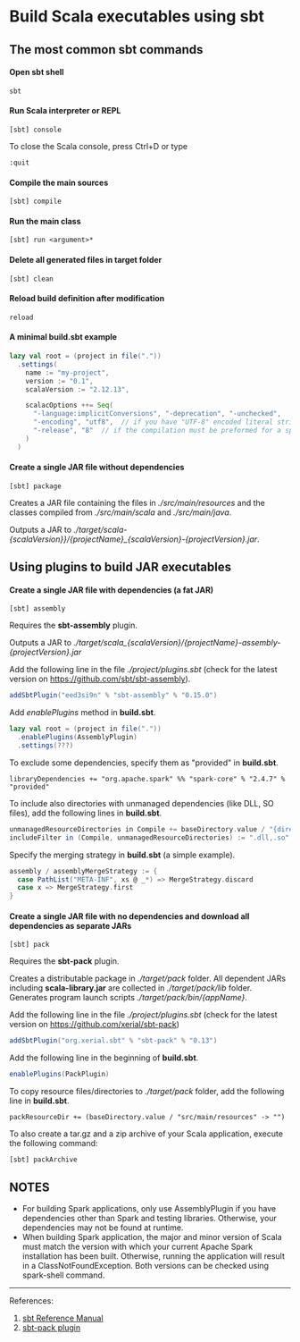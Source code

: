 Build Scala executables using sbt
=================================

The most common sbt commands
----------------------------

#### Open sbt shell
```shell
sbt
```

#### Run Scala interpreter or REPL
```shell
[sbt] console
```
To close the Scala console, press Ctrl+D or type
```shell
:quit
```

#### Compile the main sources
```shell
[sbt] compile
```


#### Run the main class
```shell
[sbt] run <argument>*
```

#### Delete all generated files in target folder
```shell
[sbt] clean
```


#### Reload build definition after modification
```shell
reload
```


#### A minimal build.sbt example
```sbt
lazy val root = (project in file("."))
  .settings(
    name := "my-project",
    version := "0.1",
    scalaVersion := "2.12.13",

    scalacOptions ++= Seq(
      "-language:implicitConversions", "-deprecation", "-unchecked",
      "-encoding", "utf8",  // if you have "UTF-8" encoded literal strings in your source code
      "-release", "8"  // if the compilation must be preformed for a specific Java version which differs from the current one
    )
  )
```

#### Create a single JAR file without dependencies
```shell
[sbt] package
```
Creates a JAR file containing the files in _./src/main/resources_ and the classes compiled from _./src/main/scala_ and _./src/main/java_.

Outputs a JAR to *./target/scala-{scalaVersion}}/{projectName}_{scalaVersion}-{projectVersion}.jar*.

Using plugins to build JAR executables
--------------------------------------
#### Create a single JAR file with dependencies (a fat JAR)
```shell
[sbt] assembly
```
Requires the __sbt-assembly__ plugin.

Outputs a JAR to *./target/scala_{scalaVersion}/{projectName}-assembly-{projectVersion}.jar*

Add the following line in the file _./project/plugins.sbt_ (check for the latest version on https://github.com/sbt/sbt-assembly).
```sbt
addSbtPlugin("eed3si9n" % "sbt-assembly" % "0.15.0")
```

Add _enablePlugins_ method in __build.sbt__.
```sbt
lazy val root = (project in file("."))
  .enablePlugins(AssemblyPlugin)
  .settings(???)
```

To exclude some dependencies, specify them as "provided" in __build.sbt__.
```shell
libraryDependencies += "org.apache.spark" %% "spark-core" % "2.4.7" % "provided"
```

To include also directories with unmanaged dependencies (like DLL, SO files), add the following lines in __build.sbt__.
```sbt
unmanagedResourceDirectories in Compile += baseDirectory.value / "{directoryName}"
includeFilter in (Compile, unmanagedResourceDirectories) := ".dll,.so"
```

Specify the merging strategy in __build.sbt__ (a simple example).
```sbt
assembly / assemblyMergeStrategy := {
  case PathList("META-INF", xs @ _*) => MergeStrategy.discard
  case x => MergeStrategy.first
}
```

#### Create a single JAR file with no dependencies and download all dependencies as separate JARs
```shell
[sbt] pack
```
Requires the __sbt-pack__ plugin.

Creates a distributable package in _./target/pack_ folder.
All dependent JARs including __scala-library.jar__ are collected in _./target/pack/lib_ folder.
Generates program launch scripts _./target/pack/bin/{appName}_.

Add the following line in the file _./project/plugins.sbt_ (check for the latest version on https://github.com/xerial/sbt-pack)
```sbt
addSbtPlugin("org.xerial.sbt" % "sbt-pack" % "0.13")
```

Add the following line in the beginning of __build.sbt__.
```sbt
enablePlugins(PackPlugin)
```

To copy resource files/directories to _./target/pack_ folder, add the following line in __build.sbt__.
```shell
packResourceDir += (baseDirectory.value / "src/main/resources" -> "")
```

To also create a tar.gz and a zip archive of your Scala application, execute the following command:
```shell
[sbt] packArchive
```

NOTES
-----
* For building Spark applications, only use AssemblyPlugin if you have dependencies other than Spark and testing libraries.
  Otherwise, your dependencies may not be found at runtime.
* When building Spark application, the major and minor version of Scala must match the version with which your current Apache Spark installation has been built.
  Otherwise, running the application will result in a ClassNotFoundException.
  Both versions can be checked using spark-shell command.

---
References:
1. [sbt Reference Manual](https://www.scala-sbt.org/1.x/docs/)
1. [sbt-pack plugin](https://github.com/xerial/sbt-pack)
